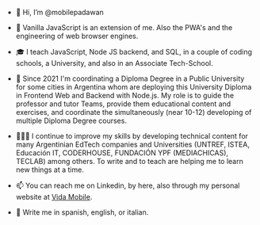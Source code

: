 - 👋 Hi, I’m @mobilepadawan
- 👀 Vanilla JavaScript is an extension of me. Also the PWA's and the engineering of web browser engines.

- 🎓 I teach JavaScript, Node JS backend, and SQL, in a couple of coding schools, a University, and also in an Associate Tech-School.

- 📆 Since 2021 I'm coordinating a Diploma Degree in a Public University for some cities in Argentina whom are deploying this University Diploma in Frontend Web and Backend with Node.js. My role is to guide the professor and tutor Teams, provide them educational content and exercises, and coordinate the simultaneously (near 10-12) developing of multiple Diploma Degree courses.

- 🧑🏻‍💻 I continue to improve my skills by developing technical content for many Argentinian EdTech companies and Universities (UNTREF, ISTEA, Educación IT, CODERHOUSE, FUNDACIÓN YPF (MEDIACHICAS), TECLAB) among others. To write and to teach are helping me to learn new things at a time. 

- 📫 You can reach me on Linkedin, by here, also through my personal website at [Vida Mobile](https://www.vidamobile.com.ar).
- 💬 Write me in spanish, english, or italian.

<!---
mobilepadawan/mobilepadawan is a ✨ special ✨ repository because its `README.md` (this file) appears on your GitHub profile.
You can click the Preview link to take a look at your changes.
--->
